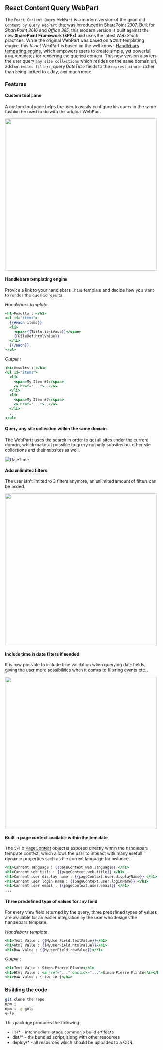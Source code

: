 ## React Content Query WebPart

The `React Content Query WebPart` is a modern version of the good old `Content by Query WebPart` that was introduced in SharePoint 2007. Built for *SharePoint 2016* and *Office 365*, this modern version is built against the new **SharePoint Framework (SPFx)** and uses the latest *Web Stack* practices. While the original WebPart was based on a `XSLT` templating engine, this *React* WebPart is based on the well known [Handlebars templating engine](http://handlebarsjs.com), which empowers users to create simple, yet powerfull `HTML` templates for rendering the queried content. This new version also lets the user query `any site collections` which resides on the same domain url, add `unlimited filters`, query *DateTime* fields to the `nearest minute` rather than being limited to a day, and much more.

### Features

#### Custom tool pane

A custom tool pane helps the user to easily configure his query in the same fashion he used to do with the original WebPart.

<img src="https://github.com/spplante/react-content-query/blob/master/Misc/toolpart.gif" width="500" />


#### Handlebars templating engine

Provide a link to your handlebars `.html` template and decide how you want to render the queried results.

*Handlebars template :*
```handlebars
<h1>Results : </h1>
<ul id="items">
  {{#each items}}
  <li>
    <span>{{Title.textVaue}}</span>
    {{FileRef.htmlValue}}
  </li>
  {{/each}}
</ul>
```

*Output :*
```handlebars
<h1>Results : </h1>
<ul id="items">
  <li>
    <span>My Item #1</span>
    <a href="...">..</a>
  </li>
  <li>
    <span>My Item #2</span>
    <a href="...">..</a>
  </li>
  ...
</ul>
```

#### Query any site collection within the same domain

The WebParts uses the search in order to get all sites under the current domain, which makes it possible to query not only subsites but other site collections and their subsites as well.

![DateTime](https://github.com/spplante/react-content-query/blob/master/Misc/allsites.gif "DateTime")

#### Add unlimited filters

The user isn't limited to 3 filters anymore, an unlimited amount of filters can be added.

<img src="https://github.com/spplante/react-content-query/blob/master/Misc/filters.gif" width="500" />


#### Include time in date filters if needed

It is now possible to include time validation when querying date fields, giving the user more possibilities when it comes to filtering events etc... 

<img src="https://github.com/spplante/react-content-query/blob/master/Misc/datetime.gif" width="500" />

#### Built in page context available within the template

The SPFx [PageContext](https://github.com/SharePoint/sp-dev-docs/blob/master/reference/spfx/sp-page-context/pagecontext.md) object is exposed directly within the handlebars template context, which allows the user to interact with many usefull dynamic properties such as the current language for instance.

```handlebars
<h1>Current language : {{pageContext.web.language}} </h1>
<h1>Current web title : {{pageContext.web.title}} </h1>
<h1>Current user display name : {{pageContext.user.displayName}} </h1>
<h1>Current user login name : {{pageContext.user.loginName}} </h1>
<h1>Current user email : {{pageContext.user.email}} </h1>
...
```

#### Three predefined type of values for any field

For every view field returned by the query, three predefined types of values are available for an easier integration by the user who designs the handlebars template.

*Handlebars template :*
```handlebars
<h1>Text Value : {{MyUserField.textValue}}</h1>
<h1>Html Value : {{MyUserField.htmlValue}}</h1>
<h1>Raw Value : {{MyUserField.rawValue}}</h1>
```

*Output :*
```handlebars
<h1>Text Value : Simon-Pierre Plante</h1>
<h1>Html Value : <a href="..." onclick="...">Simon-Pierre Plante</a></h1>
<h1>Raw Value : { ID: 18 }</h1>
```


### Building the code

```bash
git clone the repo
npm i
npm i -g gulp
gulp
```

This package produces the following:

* lib/* - intermediate-stage commonjs build artifacts
* dist/* - the bundled script, along with other resources
* deploy/* - all resources which should be uploaded to a CDN.
